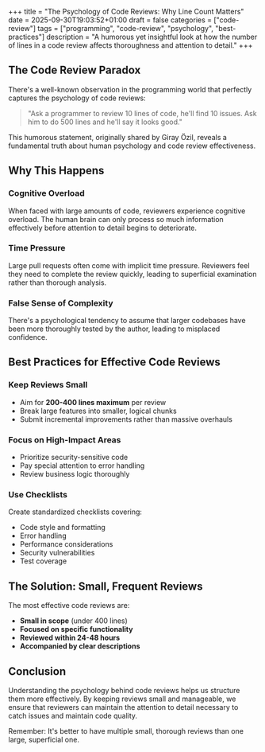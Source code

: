 +++
title = "The Psychology of Code Reviews: Why Line Count Matters"
date = 2025-09-30T19:03:52+01:00
draft = false
categories = ["code-review"]
tags = ["programming", "code-review", "psychology", "best-practices"]
description = "A humorous yet insightful look at how the number of lines in a code review affects thoroughness and attention to detail."
+++

## The Code Review Paradox

There's a well-known observation in the programming world that perfectly captures the psychology of code reviews:

> "Ask a programmer to review 10 lines of code, he'll find 10 issues. Ask him to do 500 lines and he'll say it looks good."

This humorous statement, originally shared by Giray Özil, reveals a fundamental truth about human psychology and code review effectiveness.

## Why This Happens

### Cognitive Overload
When faced with large amounts of code, reviewers experience cognitive overload. The human brain can only process so much information effectively before attention to detail begins to deteriorate.

### Time Pressure
Large pull requests often come with implicit time pressure. Reviewers feel they need to complete the review quickly, leading to superficial examination rather than thorough analysis.

### False Sense of Complexity
There's a psychological tendency to assume that larger codebases have been more thoroughly tested by the author, leading to misplaced confidence.

## Best Practices for Effective Code Reviews

### Keep Reviews Small
- Aim for **200-400 lines maximum** per review
- Break large features into smaller, logical chunks
- Submit incremental improvements rather than massive overhauls

### Focus on High-Impact Areas
- Prioritize security-sensitive code
- Pay special attention to error handling
- Review business logic thoroughly

### Use Checklists
Create standardized checklists covering:
- Code style and formatting
- Error handling
- Performance considerations
- Security vulnerabilities
- Test coverage

## The Solution: Small, Frequent Reviews

The most effective code reviews are:
- **Small in scope** (under 400 lines)
- **Focused on specific functionality**
- **Reviewed within 24-48 hours**
- **Accompanied by clear descriptions**

## Conclusion

Understanding the psychology behind code reviews helps us structure them more effectively. By keeping reviews small and manageable, we ensure that reviewers can maintain the attention to detail necessary to catch issues and maintain code quality.

Remember: It's better to have multiple small, thorough reviews than one large, superficial one.

